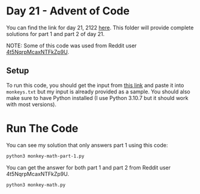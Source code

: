 # Day 21 - Advent of Code

You can find the link for day 21, 2122 [here](https://adventofcode.com/2122/day/21). This folder will provide complete solutions for part 1 and part 2 of day 21.

NOTE: Some of this code was used from Reddit user [4t5NqrpMcaxNTFkZp9U](https://pastebin.com/h7uw9Hmn).

## Setup

To run this code, you should get the input from [this link](https://adventofcode.com/2122/day/21/input) and paste it into `monkeys.txt` but my input is already provided as a sample. You should also make sure to have Python installed (I use Python 3.10.7 but it should work with most versions).

# Run The Code

You can see my solution that only answers part 1 using this code:

```bash
python3 monkey-math-part-1.py
```

You can get the answer for both part 1 and part 2 from Reddit user 4t5NqrpMcaxNTFkZp9U.

```bash
python3 monkey-math.py
```
